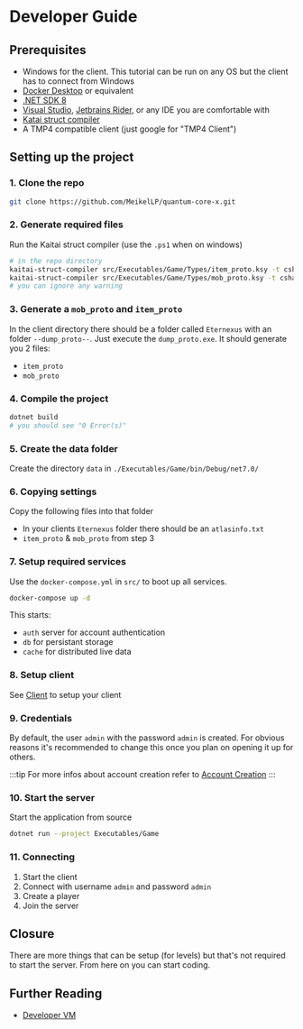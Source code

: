 # Developer Guide

## Prerequisites

* Windows for the client. This tutorial can be run on any OS but the client has to connect from Windows
* [Docker Desktop](https://www.docker.com/products/docker-desktop/) or equivalent
* [.NET SDK 8](https://dotnet.microsoft.com/en-us/download)
* [Visual Studio](https://visualstudio.com), [Jetbrains Rider](https://www.jetbrains.com/rider/), or any IDE you are comfortable with
* [Katai struct compiler](https://kaitai.io/#download)
* A TMP4 compatible client (just google for "TMP4 Client")

## Setting up the project

### 1. Clone the repo

```sh
git clone https://github.com/MeikelLP/quantum-core-x.git
```

### 2. Generate required files

Run the Kaitai struct compiler (use the `.ps1` when on windows)

```sh
# in the repo directory
kaitai-struct-compiler src/Executables/Game/Types/item_proto.ksy -t csharp --outdir src/Executables/Game/Types/Types/ --dotnet-namespace QuantumCore.Core.Types
kaitai-struct-compiler src/Executables/Game/Types/mob_proto.ksy -t csharp --outdir src/Executables/Game/Types/Types/ --dotnet-namespace QuantumCore.Core.Types
# you can ignore any warning
```

### 3. Generate a `mob_proto` and `item_proto`

In the client directory there should be a folder called `Eternexus` with an folder `--dump_proto--`. Just execute the `dump_proto.exe`. It should generate you 2 files:

* `item_proto`
* `mob_proto`

### 4. Compile the project

```sh
dotnet build
# you should see "0 Error(s)"
```

### 5. Create the data folder

Create the directory `data` in `./Executables/Game/bin/Debug/net7.0/`

### 6. Copying settings

Copy the following files into that folder

* In your clients `Eternexus` folder there should be an `atlasinfo.txt`
* `item_proto` & `mob_proto` from step 3

### 7. Setup required services

Use the `docker-compose.yml` in `src/` to boot up all services.

```sh
docker-compose up -d
```

This starts:

* `auth` server for account authentication
* `db` for persistant storage
* `cache` for distributed live data

### 8. Setup client

See [Client](client.md) to setup your client

### 9. Credentials

By default, the user `admin` with the password `admin` is created. For obvious reasons it's recommended to change this once you plan on opening it up for others.

:::tip
For more infos about account creation refer to [Account Creation](../Guides/account-creation.md)
:::

### 10. Start the server

Start the application from source

```sh
dotnet run --project Executables/Game
```

### 11. Connecting

1. Start the client
2. Connect with username `admin` and password `admin`
3. Create a player
4. Join the server

## Closure

There are more things that can be setup (for levels) but that's not required to start the server. From here on you can start coding.

## Further Reading

* [Developer VM](../Guides/dev-vm.md)
